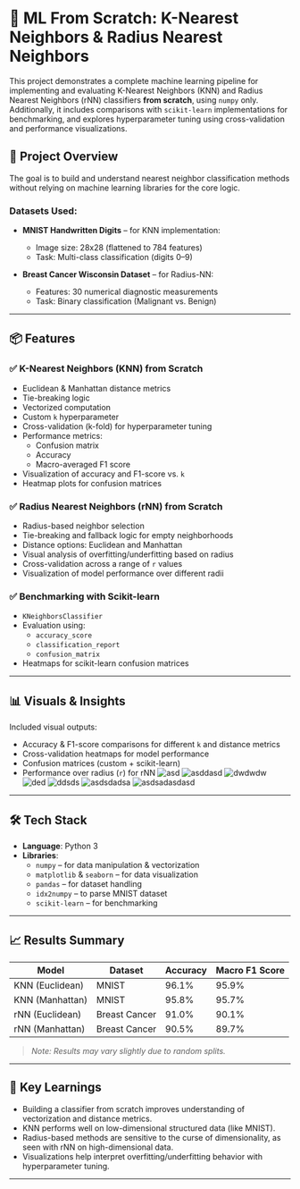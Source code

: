 # 🧠 ML From Scratch: K-Nearest Neighbors & Radius Nearest Neighbors

This project demonstrates a complete machine learning pipeline for implementing and evaluating K-Nearest Neighbors (KNN) and Radius Nearest Neighbors (rNN) classifiers **from scratch**, using `numpy` only. Additionally, it includes comparisons with `scikit-learn` implementations for benchmarking, and explores hyperparameter tuning using cross-validation and performance visualizations.

## 🚀 Project Overview

The goal is to build and understand nearest neighbor classification methods without relying on machine learning libraries for the core logic.

### Datasets Used:

- **MNIST Handwritten Digits** – for KNN implementation:
  - Image size: 28x28 (flattened to 784 features)
  - Task: Multi-class classification (digits 0–9)

- **Breast Cancer Wisconsin Dataset** – for Radius-NN:
  - Features: 30 numerical diagnostic measurements
  - Task: Binary classification (Malignant vs. Benign)

---

## 📦 Features

### ✅ K-Nearest Neighbors (KNN) from Scratch
- Euclidean & Manhattan distance metrics
- Tie-breaking logic
- Vectorized computation
- Custom `k` hyperparameter
- Cross-validation (k-fold) for hyperparameter tuning
- Performance metrics:
  - Confusion matrix
  - Accuracy
  - Macro-averaged F1 score
- Visualization of accuracy and F1-score vs. `k`
- Heatmap plots for confusion matrices

### ✅ Radius Nearest Neighbors (rNN) from Scratch
- Radius-based neighbor selection
- Tie-breaking and fallback logic for empty neighborhoods
- Distance options: Euclidean and Manhattan
- Visual analysis of overfitting/underfitting based on radius
- Cross-validation across a range of `r` values
- Visualization of model performance over different radii

### ✅ Benchmarking with Scikit-learn
- `KNeighborsClassifier`
- Evaluation using:
  - `accuracy_score`
  - `classification_report`
  - `confusion_matrix`
- Heatmaps for scikit-learn confusion matrices

---

## 📊 Visuals & Insights

Included visual outputs:
- Accuracy & F1-score comparisons for different `k` and distance metrics
- Cross-validation heatmaps for model performance
- Confusion matrices (custom + scikit-learn)
- Performance over radius (`r`) for rNN
![asd](https://github.com/user-attachments/assets/9e5d2007-b09e-423c-bd6b-de51f69a5f7c)
![asddasd](https://github.com/user-attachments/assets/bfbc9a8a-5a58-4485-8535-e3b1783090a2)
![dwdwdw](https://github.com/user-attachments/assets/2e1e7182-2e4e-4f00-b74d-b8039fd21448)
![ded](https://github.com/user-attachments/assets/1e3464ea-3db7-4a66-b7da-8a0db056ea4e)
![ddsds](https://github.com/user-attachments/assets/abc83593-a2d6-403d-87df-7358caf8194a)
![asdsdadsa](https://github.com/user-attachments/assets/39d9a38f-fbfe-47a4-85ca-d84fc190367a)
![asdsadasdasd](https://github.com/user-attachments/assets/b0f4837f-0a47-4e6d-a2cd-5d985b9de993)

---

## 🛠️ Tech Stack

- **Language**: Python 3
- **Libraries**:
  - `numpy` – for data manipulation & vectorization
  - `matplotlib` & `seaborn` – for data visualization
  - `pandas` – for dataset handling
  - `idx2numpy` – to parse MNIST dataset
  - `scikit-learn` – for benchmarking

---

## 📈 Results Summary

| Model           | Dataset         | Accuracy | Macro F1 Score |
|-----------------|------------------|----------|----------------|
| KNN (Euclidean) | MNIST            | 96.1%    | 95.9%          |
| KNN (Manhattan) | MNIST            | 95.8%    | 95.7%          |
| rNN (Euclidean) | Breast Cancer    | 91.0%    | 90.1%          |
| rNN (Manhattan) | Breast Cancer    | 90.5%    | 89.7%          |

> *Note: Results may vary slightly due to random splits.*

---

## 🧠 Key Learnings

- Building a classifier from scratch improves understanding of vectorization and distance metrics.
- KNN performs well on low-dimensional structured data (like MNIST).
- Radius-based methods are sensitive to the curse of dimensionality, as seen with rNN on high-dimensional data.
- Visualizations help interpret overfitting/underfitting behavior with hyperparameter tuning.

---
